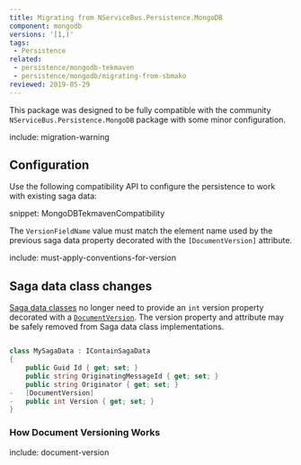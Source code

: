 ```yaml
---
title: Migrating from NServiceBus.Persistence.MongoDB
component: mongodb
versions: '[1,)'
tags:
 - Persistence
related:
 - persistence/mongodb-tekmaven
 - persistence/mongodb/migrating-from-sbmako
reviewed: 2019-05-29
---
```


This package was designed to be fully compatible with the community `NServiceBus.Persistence.MongoDB` package with some minor configuration.

include: migration-warning

## Configuration

Use the following compatibility API to configure the persistence to work with existing saga data:

snippet: MongoDBTekmavenCompatibility

The `VersionFieldName` value must match the element name used by the previous saga data property decorated with the `[DocumentVersion]` attribute.

include: must-apply-conventions-for-version

## Saga data class changes

[Saga data classes](/nservicebus/sagas/#long-running-means-stateful) no longer need to provide an `int` version property decorated with a [`DocumentVersion`](/persistence/mongodb-tekmaven/#saga-definition-guideline). The version property and attribute may be safely removed from Saga data class implementations. 

```c#

class MySagaData : IContainSagaData
{
	public Guid Id { get; set; }
	public string OriginatingMessageId { get; set; }
	public string Originator { get; set; }
-   [DocumentVersion]
-   public int Version { get; set; }
}

```

### How Document Versioning Works

include: document-version
